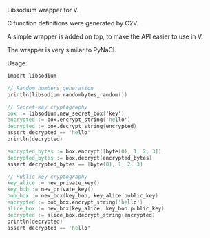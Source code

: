 Libsodium wrapper for V.

C function definitions were generated by C2V.

A simple wrapper is added on top, to make the API
easier to use in V.

The wrapper is very similar to PyNaCl.

Usage:

```v
import libsodium

// Random numbers generation
println(libsodium.randombytes_random())

// Secret-key cryptography
box := libsodium.new_secret_box('key')
encrypted := box.encrypt_string('hello')
decrypted := box.decrypt_string(encrypted)
assert decrypted == 'hello'
println(decrypted)

encrypted_bytes := box.encrypt([byte(0), 1, 2, 3])
decrypted_bytes := box.decrypt(encrypted_bytes)
assert decrypted_bytes == [byte(0), 1, 2, 3]

// Public-key cryptography
key_alice := new_private_key()
key_bob := new_private_key()
bob_box := new_box(key_bob, key_alice.public_key)
encrypted := bob_box.encrypt_string('hello')
alice_box := new_box(key_alice, key_bob.public_key)
decrypted := alice_box.decrypt_string(encrypted)
println(decrypted)
assert decrypted == 'hello'

```

